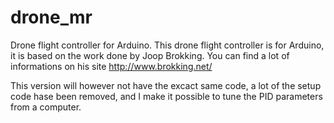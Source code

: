 # drone_mr
Drone flight controller for Arduino. 
This drone flight controller is for Arduino, it is based on the work done by Joop Brokking. You can find a lot of informations on his site
http://www.brokking.net/

This version will however not have the excact same code, a lot of the setup code hase been removed, and I make it possible to tune the PID parameters from a computer.
